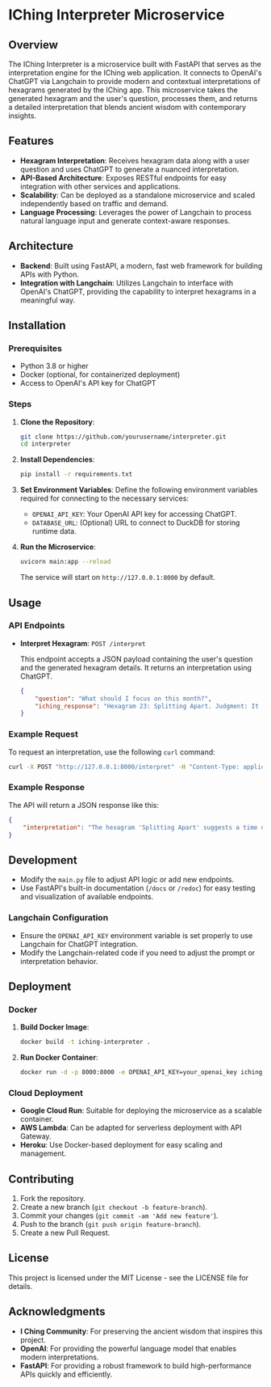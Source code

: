 
# IChing Interpreter Microservice

## Overview

The IChing Interpreter is a microservice built with FastAPI that serves as the interpretation engine for the IChing web application. It connects to OpenAI's ChatGPT via Langchain to provide modern and contextual interpretations of hexagrams generated by the IChing app. This microservice takes the generated hexagram and the user's question, processes them, and returns a detailed interpretation that blends ancient wisdom with contemporary insights.

## Features

- **Hexagram Interpretation**: Receives hexagram data along with a user question and uses ChatGPT to generate a nuanced interpretation.
- **API-Based Architecture**: Exposes RESTful endpoints for easy integration with other services and applications.
- **Scalability**: Can be deployed as a standalone microservice and scaled independently based on traffic and demand.
- **Language Processing**: Leverages the power of Langchain to process natural language input and generate context-aware responses.

## Architecture

- **Backend**: Built using FastAPI, a modern, fast web framework for building APIs with Python.
- **Integration with Langchain**: Utilizes Langchain to interface with OpenAI's ChatGPT, providing the capability to interpret hexagrams in a meaningful way.

## Installation

### Prerequisites

- Python 3.8 or higher
- Docker (optional, for containerized deployment)
- Access to OpenAI's API key for ChatGPT

### Steps

1. **Clone the Repository**:
    ```bash
    git clone https://github.com/yourusername/interpreter.git
    cd interpreter
    ```

2. **Install Dependencies**:
    ```bash
    pip install -r requirements.txt
    ```

3. **Set Environment Variables**:
    Define the following environment variables required for connecting to the necessary services:

    - `OPENAI_API_KEY`: Your OpenAI API key for accessing ChatGPT.
    - `DATABASE_URL`: (Optional) URL to connect to DuckDB for storing runtime data.

4. **Run the Microservice**:
    ```bash
    uvicorn main:app --reload
    ```
    The service will start on `http://127.0.0.1:8000` by default.

## Usage

### API Endpoints

- **Interpret Hexagram**: `POST /interpret`
  
  This endpoint accepts a JSON payload containing the user's question and the generated hexagram details. It returns an interpretation using ChatGPT.

    ```json
    {
        "question": "What should I focus on this month?",
        "iching_response": "Hexagram 23: Splitting Apart. Judgment: It does not further one to go anywhere. Lines: Six at the top..."
    }
    ```

### Example Request

To request an interpretation, use the following `curl` command:

```bash
curl -X POST "http://127.0.0.1:8000/interpret" -H "Content-Type: application/json" -d '{"question": "What should I focus on this month?", "iching_response": "Hexagram 23: Splitting Apart. Judgment: It does not further one to go anywhere."}'
```

### Example Response

The API will return a JSON response like this:

```json
{
    "interpretation": "The hexagram 'Splitting Apart' suggests a time of decline or decay. It's a period where things are falling apart, indicating that your focus should be on identifying and letting go of outdated practices or beliefs. Reflect inward and prepare for a renewal. This is not a time to start new ventures, but to carefully analyze the situation and adapt to the changes."
}
```

## Development

- Modify the `main.py` file to adjust API logic or add new endpoints.
- Use FastAPI's built-in documentation (`/docs` or `/redoc`) for easy testing and visualization of available endpoints.

### Langchain Configuration

- Ensure the `OPENAI_API_KEY` environment variable is set properly to use Langchain for ChatGPT integration.
- Modify the Langchain-related code if you need to adjust the prompt or interpretation behavior.

## Deployment

### Docker

1. **Build Docker Image**:
    ```bash
    docker build -t iching-interpreter .
    ```

2. **Run Docker Container**:
    ```bash
    docker run -d -p 8000:8000 -e OPENAI_API_KEY=your_openai_key iching-interpreter
    ```

### Cloud Deployment

- **Google Cloud Run**: Suitable for deploying the microservice as a scalable container.
- **AWS Lambda**: Can be adapted for serverless deployment with API Gateway.
- **Heroku**: Use Docker-based deployment for easy scaling and management.

## Contributing

1. Fork the repository.
2. Create a new branch (`git checkout -b feature-branch`).
3. Commit your changes (`git commit -am 'Add new feature'`).
4. Push to the branch (`git push origin feature-branch`).
5. Create a new Pull Request.

## License

This project is licensed under the MIT License - see the LICENSE file for details.

## Acknowledgments

- **I Ching Community**: For preserving the ancient wisdom that inspires this project.
- **OpenAI**: For providing the powerful language model that enables modern interpretations.
- **FastAPI**: For providing a robust framework to build high-performance APIs quickly and efficiently.
